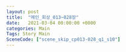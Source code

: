 ```yaml
---
layout: post
title:  "메인_회상_013~028장"
date:   2021-03-04 00:00:00 +0000
categories: Main
Tags: Story Main
SceneCode: ["scene_skip_cp013-028_q1_s10"]
---
```

